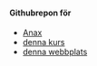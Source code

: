 #### Githubrepon för

- [Anax](https://github.com/canax)
- [denna kurs](https://github.com/dbwebb-se/ramverk1)
- [denna webbplats](https://github.com/ahonson/ramverk1)
